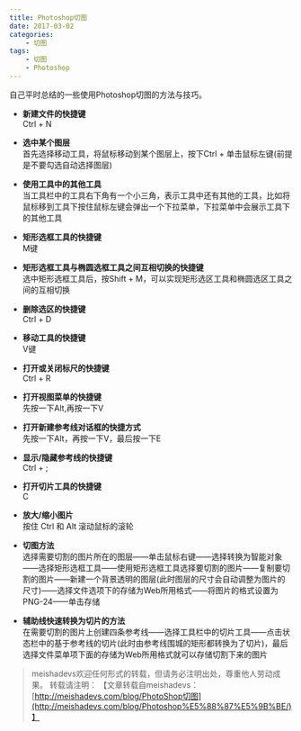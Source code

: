 ```yaml
---
title: Photoshop切图
date: 2017-03-02
categories:
	- 切图
tags:
    - 切图
    - Photoshop
---
```


自己平时总结的一些使用Photoshop切图的方法与技巧。
<!--more-->

- **新建文件的快捷键**  
Ctrl + N


- **选中某个图层**  
首先选择移动工具，将鼠标移动到某个图层上，按下Ctrl + 单击鼠标左键(前提是不要勾选自动选择图层)


- **使用工具中的其他工具**  
当工具栏中的工具右下角有一个小三角，表示工具中还有其他的工具，比如将鼠标移到工具下按住鼠标左键会弹出一个下拉菜单，下拉菜单中会展示工具下的其他工具


- **矩形选框工具的快捷键**  
M键


- **矩形选框工具与椭圆选框工具之间互相切换的快捷键**  
选中矩形选框工具后，按Shift + M，可以实现矩形选区工具和椭圆选区工具之间的互相切换


- **删除选区的快捷键**  
Ctrl + D


- **移动工具的快捷键**  
V键


- **打开或关闭标尺的快捷键**  
Ctrl + R


- **打开视图菜单的快捷键**  
先按一下Alt,再按一下V


- **打开新建参考线对话框的快捷方式**  
先按一下Alt，再按一下V，最后按一下E


- **显示/隐藏参考线的快捷键**  
Ctrl + ;


- **打开切片工具的快捷键**  
C


- **放大/缩小图片**  
按住 Ctrl 和 Alt 滚动鼠标的滚轮


- **切图方法**  
选择需要切割的图片所在的图层——单击鼠标右键——选择转换为智能对象——选择矩形选框工具——使用矩形选框工具选择要切割的图片——复制要切割的图片——新建一个背景透明的图层(此时图层的尺寸会自动调整为图片的尺寸)——选择文件选项下的存储为Web所用格式——将图片的格式设置为PNG-24——单击存储


- **辅助线快速转换为切片的方法**  
在需要切割的图片上创建四条参考线——选择工具栏中的切片工具——点击状态栏中的基于参考线的切片(此时由参考线围城的矩形都转换为了切片)，最后选择文件菜单项下面的存储为Web所用格式就可以存储切割下来的图片

> meishadevs欢迎任何形式的转载，但请务必注明出处，尊重他人劳动成果。
转载请注明： 【文章转载自meishadevs：[http://meishadevs.com/blog/PhotoShop切图](http://meishadevs.com/blog/Photoshop%E5%88%87%E5%9B%BE/)】

